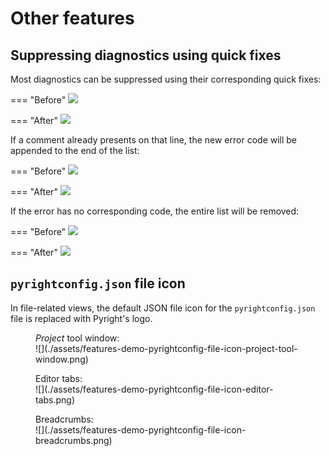 # Other features


## Suppressing diagnostics using quick fixes

Most diagnostics can be suppressed using
their corresponding quick fixes:

=== "Before"
    ![](./assets/features-demo-diagnostic-suppressing-quick-fixes-no-existing-before.png)

=== "After"
    ![](./assets/features-demo-diagnostic-suppressing-quick-fixes-no-existing-after.png)


If a comment already presents on that line,
the new error code will be appended to the end of the list:

=== "Before"
    ![](./assets/features-demo-diagnostic-suppressing-quick-fixes-existing-comment-before.png)

=== "After"
    ![](./assets/features-demo-diagnostic-suppressing-quick-fixes-existing-comment-after.png)


If the error has no corresponding code,
the entire list will be removed:

=== "Before"
    ![](./assets/features-demo-diagnostic-suppressing-quick-fixes-no-code-before.png)

=== "After"
    ![](./assets/features-demo-diagnostic-suppressing-quick-fixes-no-code-after.png)


## `pyrightconfig.json` file icon

In file-related views, the default JSON file icon
for the `pyrightconfig.json` file is replaced with Pyright's logo.

<figure markdown="1">
  <figcaption><i>Project</i> tool window:</figcaption>
  ![](./assets/features-demo-pyrightconfig-file-icon-project-tool-window.png)
</figure>

<figure markdown="1">
  <figcaption>Editor tabs:</figcaption>
  ![](./assets/features-demo-pyrightconfig-file-icon-editor-tabs.png)
</figure>

<figure markdown="1">
  <figcaption>Breadcrumbs:</figcaption>
  ![](./assets/features-demo-pyrightconfig-file-icon-breadcrumbs.png)
</figure>


  [1]: configurations/executables.md#auto-suggest-executable
